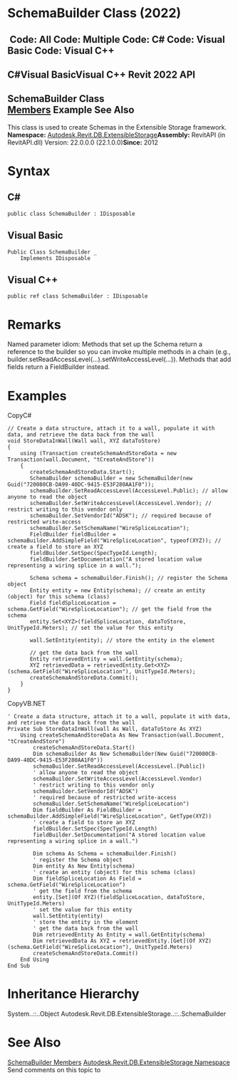 # SchemaBuilder Class (2022)

﻿
 Code: All Code: Multiple Code: C# Code: Visual Basic Code: Visual C++   
---  
C#Visual BasicVisual C++
Revit 2022 API  
---  
SchemaBuilder Class  
[Members](83e2f92a-2820-8c34-c6bf-4685a68f59cf.md "SchemaBuilder Members") Example See Also  
---  
This class is used to create Schemas in the Extensible Storage framework. 
**Namespace:** [Autodesk.Revit.DB.ExtensibleStorage](79486a74-376c-9555-c873-45d5a750f051.md "Autodesk.Revit.DB.ExtensibleStorage Namespace")**Assembly:** RevitAPI (in RevitAPI.dll) Version: 22.0.0.0 (22.1.0.0)**Since:** 2012 
# Syntax
C#  
---  
```text
public class SchemaBuilder : IDisposable
```
  
Visual Basic  
---  
```text
Public Class SchemaBuilder _
	Implements IDisposable
```
  
Visual C++  
---  
```text
public ref class SchemaBuilder : IDisposable
```
  
# Remarks
Named parameter idiom: Methods that set up the Schema return a reference to the builder so you can invoke multiple methods in a chain (e.g., builder.setReadAccessLevel(...).setWriteAccessLevel(...)). Methods that add fields return a FieldBuilder instead. 
# Examples
CopyC#
```text
// Create a data structure, attach it to a wall, populate it with data, and retrieve the data back from the wall
void StoreDataInWall(Wall wall, XYZ dataToStore)
{
    using (Transaction createSchemaAndStoreData = new Transaction(wall.Document, "tCreateAndStore"))
    {
       createSchemaAndStoreData.Start();
       SchemaBuilder schemaBuilder = new SchemaBuilder(new Guid("720080CB-DA99-40DC-9415-E53F280AA1F0"));
       schemaBuilder.SetReadAccessLevel(AccessLevel.Public); // allow anyone to read the object
       schemaBuilder.SetWriteAccessLevel(AccessLevel.Vendor); // restrict writing to this vendor only
       schemaBuilder.SetVendorId("ADSK"); // required because of restricted write-access
       schemaBuilder.SetSchemaName("WireSpliceLocation");
       FieldBuilder fieldBuilder = schemaBuilder.AddSimpleField("WireSpliceLocation", typeof(XYZ)); // create a field to store an XYZ
       fieldBuilder.SetSpec(SpecTypeId.Length);
       fieldBuilder.SetDocumentation("A stored location value representing a wiring splice in a wall.");

       Schema schema = schemaBuilder.Finish(); // register the Schema object
       Entity entity = new Entity(schema); // create an entity (object) for this schema (class)
       Field fieldSpliceLocation = schema.GetField("WireSpliceLocation"); // get the field from the schema
       entity.Set<XYZ>(fieldSpliceLocation, dataToStore, UnitTypeId.Meters); // set the value for this entity

       wall.SetEntity(entity); // store the entity in the element

       // get the data back from the wall
       Entity retrievedEntity = wall.GetEntity(schema);
       XYZ retrievedData = retrievedEntity.Get<XYZ>(schema.GetField("WireSpliceLocation"), UnitTypeId.Meters);
       createSchemaAndStoreData.Commit();  
    }
}
```

CopyVB.NET
```text
' Create a data structure, attach it to a wall, populate it with data, and retrieve the data back from the wall
Private Sub StoreDataInWall(wall As Wall, dataToStore As XYZ)
    Using createSchemaAndStoreData As New Transaction(wall.Document, "tCreateAndStore")
        createSchemaAndStoreData.Start()
        Dim schemaBuilder As New SchemaBuilder(New Guid("720080CB-DA99-40DC-9415-E53F280AA1F0"))
        schemaBuilder.SetReadAccessLevel(AccessLevel.[Public])
        ' allow anyone to read the object
        schemaBuilder.SetWriteAccessLevel(AccessLevel.Vendor)
        ' restrict writing to this vendor only
        schemaBuilder.SetVendorId("ADSK")
        ' required because of restricted write-access
        schemaBuilder.SetSchemaName("WireSpliceLocation")
        Dim fieldBuilder As FieldBuilder = schemaBuilder.AddSimpleField("WireSpliceLocation", GetType(XYZ))
        ' create a field to store an XYZ
        fieldBuilder.SetSpec(SpecTypeId.Length)
        fieldBuilder.SetDocumentation("A stored location value representing a wiring splice in a wall.")

        Dim schema As Schema = schemaBuilder.Finish()
        ' register the Schema object
        Dim entity As New Entity(schema)
        ' create an entity (object) for this schema (class)
        Dim fieldSpliceLocation As Field = schema.GetField("WireSpliceLocation")
        ' get the field from the schema
        entity.[Set](Of XYZ)(fieldSpliceLocation, dataToStore, UnitTypeId.Meters)
        ' set the value for this entity
        wall.SetEntity(entity)
        ' store the entity in the element
        ' get the data back from the wall
        Dim retrievedEntity As Entity = wall.GetEntity(schema)
        Dim retrievedData As XYZ = retrievedEntity.[Get](Of XYZ)(schema.GetField("WireSpliceLocation"), UnitTypeId.Meters)
        createSchemaAndStoreData.Commit()
    End Using
End Sub
```

# Inheritance Hierarchy
System..::..Object Autodesk.Revit.DB.ExtensibleStorage..::..SchemaBuilder
# See Also
[SchemaBuilder Members](83e2f92a-2820-8c34-c6bf-4685a68f59cf.md "SchemaBuilder Members")
[Autodesk.Revit.DB.ExtensibleStorage Namespace](79486a74-376c-9555-c873-45d5a750f051.md "Autodesk.Revit.DB.ExtensibleStorage Namespace")
Send comments on this topic to 